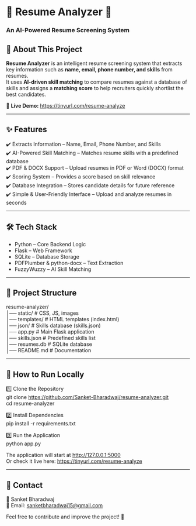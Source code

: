 # 📝 Resume Analyzer 🚀  
### An AI-Powered Resume Screening System  

## 📌 About This Project  
**Resume Analyzer** is an intelligent resume screening system that extracts key information such as **name, email, phone number, and skills** from resumes.  
It uses **AI-driven skill matching** to compare resumes against a database of skills and assigns a **matching score** to help recruiters quickly shortlist the best candidates.  

🔗 **Live Demo:** https://tinyurl.com/resume-analyze  

---

## ✨ Features  
✔️ Extracts Information – Name, Email, Phone Number, and Skills  
✔️ AI-Powered Skill Matching – Matches resume skills with a predefined database  
✔️ PDF & DOCX Support – Upload resumes in PDF or Word (DOCX) format  
✔️ Scoring System – Provides a score based on skill relevance  
✔️ Database Integration – Stores candidate details for future reference  
✔️ Simple & User-Friendly Interface – Upload and analyze resumes in seconds  

---

## 🛠️ Tech Stack  
- Python – Core Backend Logic  
- Flask – Web Framework  
- SQLite – Database Storage  
- PDFPlumber & python-docx – Text Extraction  
- FuzzyWuzzy – AI Skill Matching  

---

## 📂 Project Structure  

resume-analyzer/  
│── static/             # CSS, JS, images  
│── templates/          # HTML templates (index.html)  
│── json/               # Skills database (skills.json)  
│── app.py              # Main Flask application  
│── skills.json         # Predefined skills list  
│── resumes.db          # SQLite database  
│── README.md           # Documentation  

---

## 🚀 How to Run Locally  

1️⃣ Clone the Repository  
git clone https://github.com/Sanket-Bharadwaj/resume-analyzer.git  
cd resume-analyzer  

2️⃣ Install Dependencies  
pip install -r requirements.txt  

3️⃣ Run the Application  
python app.py  

The application will start at http://127.0.0.1:5000  
Or check it live here: https://tinyurl.com/resume-analyze  

---

## 💎 Contact  
👤 Sanket Bharadwaj  
📩 Email: sanketbharadwaj15@gmail.com  

Feel free to contribute and improve the project! 🚀  
